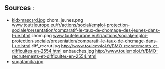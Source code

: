 ## Sources :

* [kidxmascard.jpg](http://stager.org/news.html)
chom_jeunes.png	www.touteleurope.eu/fr/actions/social/emploi-protection-sociale/presentation/comparatif-le-taux-de-chomage-des-jeunes-dans-l-ue.html
chom.png		www.touteleurope.eu/fr/actions/social/emploi-protection-sociale/presentation/comparatif-le-taux-de-chomage-dans-l-ue.html
diff_recrut.jpg	http://www.toulemploi.fr/BMO-recrutements-et-difficultes-en-2554.html
embauches.jpg	 http://www.toulemploi.fr/BMO-recrutements-et-difficultes-en-2554.html
* [sugatamitra.jpg](http://www.iated.org/edulearn11/keynote_speaker)
